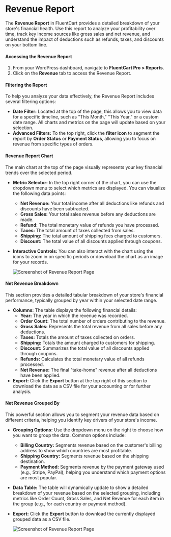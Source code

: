 # Revenue Report

The **Revenue Report** in FluentCart provides a detailed breakdown of your store's financial health. Use this report to analyze your profitability over time, track key income sources like gross sales and net revenue, and understand the impact of deductions such as refunds, taxes, and discounts on your bottom line.

#### Accessing the Revenue Report

1.  From your WordPress dashboard, navigate to **FluentCart Pro > Reports**.
2.  Click on the **Revenue** tab to access the Revenue Report.

#### Filtering the Report

To help you analyze your data effectively, the Revenue Report includes several filtering options:

* **Date Filter:** Located at the top of the page, this allows you to view data for a specific timeline, such as "This Month," "This Year," or a custom date range. All charts and metrics on the page will update based on your selection.
* **Advanced Filters:** To the top right, click the **filter icon** to segment the report by **Order Status** or **Payment Status**, allowing you to focus on revenue from specific types of orders.

#### Revenue Report Chart

The main chart at the top of the page visually represents your key financial trends over the selected period.

* **Metric Selector:** In the top right corner of the chart, you can use the dropdown menu to select which metrics are displayed. You can visualize the following data points:
    * **Net Revenue:** Your total income after all deductions like refunds and discounts have been subtracted.
    * **Gross Sales:** Your total sales revenue before any deductions are made.
    * **Refund:** The total monetary value of refunds you have processed.
    * **Taxes:** The total amount of taxes collected from sales.
    * **Shipping:** The total amount of shipping fees charged to customers.
    * **Discount:** The total value of all discounts applied through coupons.
* **Interactive Controls:** You can also interact with the chart using the icons to zoom in on specific periods or download the chart as an image for your records.

    ![Screenshot of Revenue Report Page](/images/reporting-analytics/revenue-report.png)

#### Net Revenue Breakdown

This section provides a detailed tabular breakdown of your store's financial performance, typically grouped by year within your selected date range.

* **Columns:** The table displays the following financial details:
    * **Year:** The year in which the revenue was recorded.
    * **Order Count:** The total number of orders contributing to the revenue.
    * **Gross Sales:** Represents the total revenue from all sales before any deductions.
    * **Taxes:** Totals the amount of taxes collected on orders.
    * **Shipping:** Totals the amount charged to customers for shipping.
    * **Discount:** Summarizes the total value of all discounts applied through coupons.
    * **Refunds:** Calculates the total monetary value of all refunds processed.
    * **Net Revenue:** The final "take-home" revenue after all deductions have been applied.
* **Export:** Click the **Export** button at the top right of this section to download the data as a CSV file for your accounting or for further analysis.

#### Net Revenue Grouped By

This powerful section allows you to segment your revenue data based on different criteria, helping you identify key drivers of your store's income.

* **Grouping Options:** Use the dropdown menu on the right to choose how you want to group the data. Common options include:
    * **Billing Country:** Segments revenue based on the customer's billing address to show which countries are most profitable.
    * **Shipping Country:** Segments revenue based on the shipping destination.
    * **Payment Method:** Segments revenue by the payment gateway used (e.g., Stripe, PayPal), helping you understand which payment options are most popular.
* **Data Table:** The table will dynamically update to show a detailed breakdown of your revenue based on the selected grouping, including metrics like Order Count, Gross Sales, and Net Revenue for each item in the group (e.g., for each country or payment method).
* **Export:** Click the **Export** button to download the currently displayed grouped data as a CSV file.

    ![Screenshot of Revenue Report Page](/images/reporting-analytics/net-revenue.png)

